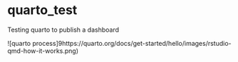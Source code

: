 # quarto_test
Testing quarto to publish a dashboard

![quarto process]9https://quarto.org/docs/get-started/hello/images/rstudio-qmd-how-it-works.png)
